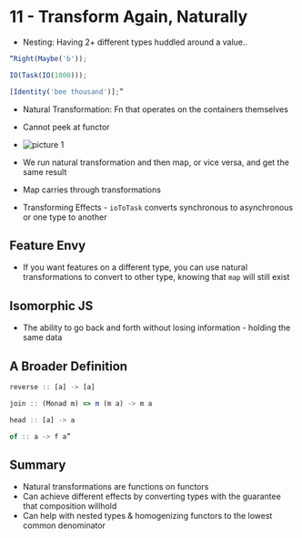 # 11 - Transform Again, Naturally

- Nesting: Having 2+ different types huddled around a value..

```js
“Right(Maybe('b'));

IO(Task(IO(1000)));

[Identity('bee thousand')];”
```

- Natural Transformation: Fn that operates on the containers themselves
- Cannot peek at functor

- ![picture 1](https://s2.loli.net/2022/09/25/4qEcdK8RTHwApXU.png)  

- We run natural transformation and then map, or vice versa, and get the same result
- Map carries through transformations
- Transforming Effects - `ioToTask` converts synchronous to asynchronous or one type to another

## Feature Envy

- If you want features on a different type, you can use natural transformations to convert to other type, knowing that `map` will still exist

## Isomorphic JS

- The ability to go back and forth without losing information - holding the same data

## A Broader Definition

```js
reverse :: [a] -> [a]

join :: (Monad m) => m (m a) -> m a

head :: [a] -> a

of :: a -> f a”

```

## Summary

- Natural transformations are functions on functors
- Can achieve different effects by converting types with the guarantee that composition willhold
- Can help with nested types & homogenizing functors to the lowest common denominator
